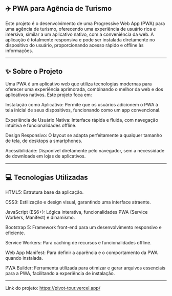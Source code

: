 ## ✈️ PWA para Agência de Turismo
Este projeto é o desenvolvimento de uma Progressive Web App (PWA) para uma agência de turismo, oferecendo uma experiência de usuário rica e imersiva, similar a um aplicativo nativo, com a conveniência da web. A aplicação é totalmente responsiva e pode ser instalada diretamente no dispositivo do usuário, proporcionando acesso rápido e offline às informações.

------------
## ✨ Sobre o Projeto
Uma PWA é um aplicativo web que utiliza tecnologias modernas para oferecer uma experiência aprimorada, combinando o melhor da web e dos aplicativos nativos. Este projeto foca em:

Instalação como Aplicativo: Permite que os usuários adicionem o PWA à tela inicial de seus dispositivos, funcionando como um app convencional.

Experiência de Usuário Nativa: Interface rápida e fluida, com navegação intuitiva e funcionalidades offline.

Design Responsivo: O layout se adapta perfeitamente a qualquer tamanho de tela, de desktops a smartphones.

Acessibilidade: Disponível diretamente pelo navegador, sem a necessidade de downloads em lojas de aplicativos.

---------
## 💻 Tecnologias Utilizadas

HTML5: Estrutura base da aplicação.

CSS3: Estilização e design visual, garantindo uma interface atraente.

JavaScript (ES6+): Lógica interativa, funcionalidades PWA (Service Workers, Manifest) e dinamismo.

Bootstrap 5: Framework front-end para um desenvolvimento responsivo e eficiente.

Service Workers: Para caching de recursos e funcionalidades offline.

Web App Manifest: Para definir a aparência e o comportamento da PWA quando instalada.

PWA Builder: Ferramenta utilizada para otimizar e gerar arquivos essenciais para a PWA, facilitando a experiência de instalação.

-----------

Link do projeto: https://pivot-tour.vercel.app/
